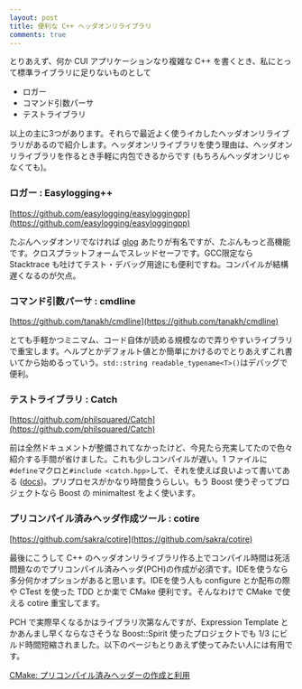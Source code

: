 ```yaml
---
layout: post
title: 便利な C++ ヘッダオンリライブラリ
comments: true
---
```

とりあえず、何か CUI アプリケーションなり複雑な C++ を書くとき、私にとって標準ライブラリに足りないものとして

+ ロガー
+ コマンド引数パーサ
+ テストライブラリ

以上の主に3つがあります。それらで最近よく使うイカしたヘッダオンリライブラリがあるので紹介します。ヘッダオンリライブラリを使う理由は、ヘッダオンリライブラリを作るとき手軽に内包できるからです (もちろんヘッダオンリじゃなくても)。

### ロガー : Easylogging++

[https://github.com/easylogging/easyloggingpp](https://github.com/easylogging/easyloggingpp)

たぶんヘッダオンリでなければ [glog](https://github.com/google/glog) あたりが有名ですが、たぶんもっと高機能です。クロスプラットフォームでスレッドセーフです。GCC限定なら Stacktrace も吐けてテスト・デバッグ用途にも便利ですね。コンパイルが結構遅くなるのが欠点。

### コマンド引数パーサ : cmdline

[https://github.com/tanakh/cmdline](https://github.com/tanakh/cmdline)

とても手軽かつミニマム、コード自体が読める規模なので弄りやすいライブラリで重宝します。ヘルプとかデフォルト値とか簡単にかけるのでとりあえずこれ書いてから始めるっていう。``std::string readable_typename<T>()``はデバッグで便利。


### テストライブラリ : Catch

[https://github.com/philsquared/Catch](https://github.com/philsquared/Catch)

前は全然ドキュメントが整備されてなかったけど、今見たら充実してたので色々紹介する手間が省けました。これも少しコンパイルが遅い。1 ファイルに``#define``マクロと``#include <catch.hpp>``して、それを使えば良いよって書いてある ([docs](https://github.com/philsquared/Catch/blob/master/docs/slow-compiles.md))。プリプロセスがかなり時間食うらしい。もう Boost 使うぞってプロジェクトなら Boost の minimaltest をよく使います。


### プリコンパイル済みヘッダ作成ツール : cotire

[https://github.com/sakra/cotire](https://github.com/sakra/cotire)

最後にこうして C++ のヘッダオンリライブラリ作る上でコンパイル時間は死活問題なのでプリコンパイル済みヘッダ(PCH)の作成が必須です。IDEを使うなら多分何かオプションがあると思います。IDEを使う人も configure とか配布の際や CTest を使った TDD とか楽で CMake 便利です。そんなわけで CMake で使える cotire 重宝してます。

PCH で実際早くなるかはライブラリ次第なんですが、Expression Template とかあんまし早くならなさそうな Boost::Spirit 使ったプロジェクトでも 1/3 にビルド時間短縮されました。以下のページもとりあえず使ってみたい人には有用です。

[CMake: プリコンパイル済みヘッダーの作成と利用](http://qiita.com/mrk_21/items/264f6135679239ff018a)
